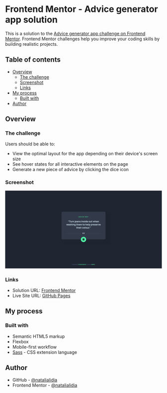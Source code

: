 # Frontend Mentor - Advice generator app solution

This is a solution to the [Advice generator app challenge on Frontend Mentor](https://www.frontendmentor.io/challenges/advice-generator-app-QdUG-13db). Frontend Mentor challenges help you improve your coding skills by building realistic projects.

## Table of contents

- [Overview](#overview)
  - [The challenge](#the-challenge)
  - [Screenshot](#screenshot)
  - [Links](#links)
- [My process](#my-process)
  - [Built with](#built-with)
- [Author](#author)

## Overview

### The challenge

Users should be able to:

- View the optimal layout for the app depending on their device's screen size
- See hover states for all interactive elements on the page
- Generate a new piece of advice by clicking the dice icon

### Screenshot

![](./screenshot.jpg)

### Links

- Solution URL: [Frontend Mentor](https://www.frontendmentor.io/solutions/advice-generator-app-with-sass-and-vanilla-javascript-r1J5HRsf5)
- Live Site URL: [GitHub Pages](https://natalialidia.github.io/advice-generator-app/) 

## My process

### Built with

- Semantic HTML5 markup
- Flexbox
- Mobile-first workflow
- [Sass](https://sass-lang.com/) - CSS extension language

## Author

- GitHub - [@natalialidia](https://github.com/natalialidia)
- Frontend Mentor - [@natalialidia](https://www.frontendmentor.io/profile/natalialidia)